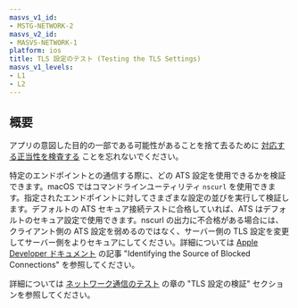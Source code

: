 ```yaml
---
masvs_v1_id:
- MSTG-NETWORK-2
masvs_v2_id:
- MASVS-NETWORK-1
platform: ios
title: TLS 設定のテスト (Testing the TLS Settings)
masvs_v1_levels:
- L1
- L2
---
```


## 概要

アプリの意図した目的の一部である可能性があることを捨て去るために [対応する正当性を検査する](https://developer.apple.com/documentation/security/preventing_insecure_network_connections#3138036) ことを忘れないでください。

特定のエンドポイントとの通信する際に、どの ATS 設定を使用できるかを検証できます。macOS ではコマンドラインユーティリティ `nscurl` を使用できます。指定されたエンドポイントに対してさまざまな設定の並びを実行して検証します。デフォルトの ATS セキュア接続テストに合格していれば、ATS はデフォルトのセキュア設定で使用できます。nscurl の出力に不合格がある場合には、クライアント側の ATS 設定を弱めるのではなく、サーバー側の TLS 設定を変更してサーバー側をよりセキュアにしてください。詳細については [Apple Developer ドキュメント](https://developer.apple.com/documentation/security/preventing_insecure_network_connections/identifying_the_source_of_blocked_connections) の記事 "Identifying the Source of Blocked Connections" を参照してください。

詳細については [ネットワーク通信のテスト](../../../Document/0x04f-Testing-Network-Communication.md#verifying-the-tls-settings) の章の "TLS 設定の検証" セクションを参照してください。
